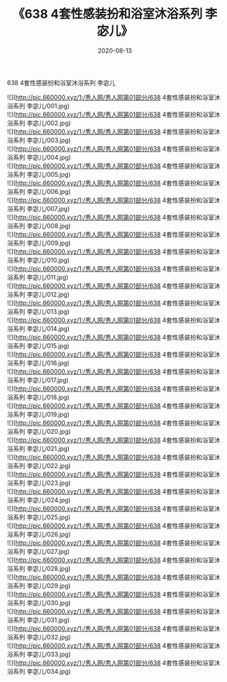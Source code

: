 ﻿---
layout: post
title:  《638 4套性感装扮和浴室沐浴系列 李宓儿》
date:   2020-08-13
img: http://pic.660000.xyz/1:/秀人网/秀人网第01部分/638 4套性感装扮和浴室沐浴系列 李宓儿/000.jpg
categories: [美女, 清纯, 唯美]
---

638 4套性感装扮和浴室沐浴系列 李宓儿

  ![](http://pic.660000.xyz/1:/秀人网/秀人网第01部分/638 4套性感装扮和浴室沐浴系列 李宓儿/001.jpg) <br> ![](http://pic.660000.xyz/1:/秀人网/秀人网第01部分/638 4套性感装扮和浴室沐浴系列 李宓儿/002.jpg) <br> ![](http://pic.660000.xyz/1:/秀人网/秀人网第01部分/638 4套性感装扮和浴室沐浴系列 李宓儿/003.jpg) <br> ![](http://pic.660000.xyz/1:/秀人网/秀人网第01部分/638 4套性感装扮和浴室沐浴系列 李宓儿/004.jpg) <br> ![](http://pic.660000.xyz/1:/秀人网/秀人网第01部分/638 4套性感装扮和浴室沐浴系列 李宓儿/005.jpg) <br> ![](http://pic.660000.xyz/1:/秀人网/秀人网第01部分/638 4套性感装扮和浴室沐浴系列 李宓儿/006.jpg) <br> ![](http://pic.660000.xyz/1:/秀人网/秀人网第01部分/638 4套性感装扮和浴室沐浴系列 李宓儿/007.jpg) <br> ![](http://pic.660000.xyz/1:/秀人网/秀人网第01部分/638 4套性感装扮和浴室沐浴系列 李宓儿/008.jpg) <br> ![](http://pic.660000.xyz/1:/秀人网/秀人网第01部分/638 4套性感装扮和浴室沐浴系列 李宓儿/009.jpg) <br> ![](http://pic.660000.xyz/1:/秀人网/秀人网第01部分/638 4套性感装扮和浴室沐浴系列 李宓儿/010.jpg) <br> ![](http://pic.660000.xyz/1:/秀人网/秀人网第01部分/638 4套性感装扮和浴室沐浴系列 李宓儿/011.jpg) <br> ![](http://pic.660000.xyz/1:/秀人网/秀人网第01部分/638 4套性感装扮和浴室沐浴系列 李宓儿/012.jpg) <br> ![](http://pic.660000.xyz/1:/秀人网/秀人网第01部分/638 4套性感装扮和浴室沐浴系列 李宓儿/013.jpg) <br> ![](http://pic.660000.xyz/1:/秀人网/秀人网第01部分/638 4套性感装扮和浴室沐浴系列 李宓儿/014.jpg) <br> ![](http://pic.660000.xyz/1:/秀人网/秀人网第01部分/638 4套性感装扮和浴室沐浴系列 李宓儿/015.jpg) <br> ![](http://pic.660000.xyz/1:/秀人网/秀人网第01部分/638 4套性感装扮和浴室沐浴系列 李宓儿/016.jpg) <br> ![](http://pic.660000.xyz/1:/秀人网/秀人网第01部分/638 4套性感装扮和浴室沐浴系列 李宓儿/017.jpg) <br> ![](http://pic.660000.xyz/1:/秀人网/秀人网第01部分/638 4套性感装扮和浴室沐浴系列 李宓儿/018.jpg) <br> ![](http://pic.660000.xyz/1:/秀人网/秀人网第01部分/638 4套性感装扮和浴室沐浴系列 李宓儿/019.jpg) <br> ![](http://pic.660000.xyz/1:/秀人网/秀人网第01部分/638 4套性感装扮和浴室沐浴系列 李宓儿/020.jpg) <br> ![](http://pic.660000.xyz/1:/秀人网/秀人网第01部分/638 4套性感装扮和浴室沐浴系列 李宓儿/021.jpg) <br> ![](http://pic.660000.xyz/1:/秀人网/秀人网第01部分/638 4套性感装扮和浴室沐浴系列 李宓儿/022.jpg) <br> ![](http://pic.660000.xyz/1:/秀人网/秀人网第01部分/638 4套性感装扮和浴室沐浴系列 李宓儿/023.jpg) <br> ![](http://pic.660000.xyz/1:/秀人网/秀人网第01部分/638 4套性感装扮和浴室沐浴系列 李宓儿/024.jpg) <br> ![](http://pic.660000.xyz/1:/秀人网/秀人网第01部分/638 4套性感装扮和浴室沐浴系列 李宓儿/025.jpg) <br> ![](http://pic.660000.xyz/1:/秀人网/秀人网第01部分/638 4套性感装扮和浴室沐浴系列 李宓儿/026.jpg) <br> ![](http://pic.660000.xyz/1:/秀人网/秀人网第01部分/638 4套性感装扮和浴室沐浴系列 李宓儿/027.jpg) <br> ![](http://pic.660000.xyz/1:/秀人网/秀人网第01部分/638 4套性感装扮和浴室沐浴系列 李宓儿/028.jpg) <br> ![](http://pic.660000.xyz/1:/秀人网/秀人网第01部分/638 4套性感装扮和浴室沐浴系列 李宓儿/029.jpg) <br> ![](http://pic.660000.xyz/1:/秀人网/秀人网第01部分/638 4套性感装扮和浴室沐浴系列 李宓儿/030.jpg) <br> ![](http://pic.660000.xyz/1:/秀人网/秀人网第01部分/638 4套性感装扮和浴室沐浴系列 李宓儿/031.jpg) <br> ![](http://pic.660000.xyz/1:/秀人网/秀人网第01部分/638 4套性感装扮和浴室沐浴系列 李宓儿/032.jpg) <br> ![](http://pic.660000.xyz/1:/秀人网/秀人网第01部分/638 4套性感装扮和浴室沐浴系列 李宓儿/033.jpg) <br> ![](http://pic.660000.xyz/1:/秀人网/秀人网第01部分/638 4套性感装扮和浴室沐浴系列 李宓儿/034.jpg) <br>